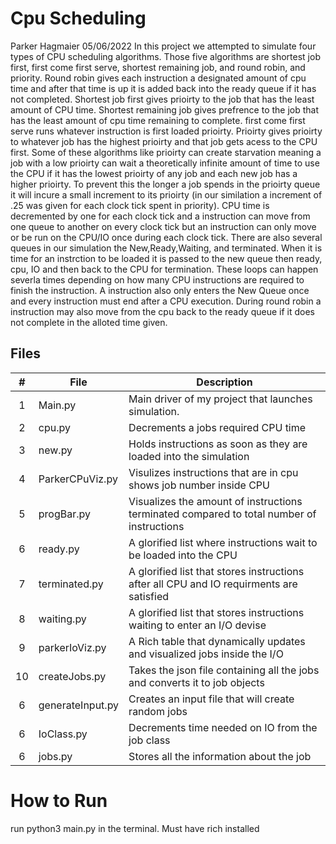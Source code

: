 # Cpu Scheduling
Parker Hagmaier 05/06/2022
In this project we attempted to simulate four types of CPU scheduling algorithms. Those five algorithms are shortest job first, first come first serve, 
shortest remaining job, and round robin, and priority. Round robin gives each instruction a designated amount of cpu time and after that time is up it is 
added back into the ready queue if it has not completed. Shortest job first gives prioirty to the job that has the least amount of CPU time. Shortest
remaining job gives prefrence to the job that has the least amount of cpu time remaining to complete. first come first serve runs whatever instruction
is first loaded prioirty. Prioirty gives prioirty to whatever job has the highest prioirty and that job gets acess to the CPU first. Some of these algorithms 
like prioirty can create starvation meaning a job with a low prioirty can wait a theoretically infinite amount of time to use the CPU if it has the lowest 
prioirty of any job and each new job has a higher prioirty. To prevent this the longer a job spends in the prioirty queue it will incure a small increment 
to its prioirty (in our similation a increment of .25 was given for each clock tick spent in priority). CPU time is decremented by one for each clock tick
and a instruction can move from one queue to another on every clock tick but an instruction can only move or be run on the CPU/IO once during each clock tick.
There are also several queues in our simulation the New,Ready,Waiting, and terminated. When it is time for an instrction to be loaded it is passed to the new 
queue then ready, cpu, IO and then back to the CPU for termination. These loops can happen severla times depending on how many CPU instructions are required
to finish the instruction. A instruction also only enters the New Queue once and every instruction must end after a CPU execution. During round robin
a instruction may also move from the cpu back to the ready queue if it does not complete in the alloted time given. 

## Files
|   #   | File                | Description                                                                               |
| :---: | --------------------| ------------------------------------------------------------------------------------------|
|   1   | Main.py             | Main driver of my project that launches simulation.                                       |
|   2   | cpu.py              | Decrements a jobs required CPU time                                                       |
|   3   | new.py              | Holds instructions as soon as they are loaded into the simulation                         |
|   4   |ParkerCPuViz.py      | Visulizes instructions that are in cpu shows job number inside CPU                        |
|   5   | progBar.py          | Visualizes the amount of instructions terminated compared to total number of instructions |
|   6   | ready.py            | A glorified list where instructions wait to be loaded into the CPU                        |
|   7   | terminated.py       | A glorified list that stores instructions after all CPU and IO requirments are satisfied  |
|   8   | waiting.py          | A glorified list that stores instructions waiting to enter an I/O devise                  |
|   9   | parkerIoViz.py      | A Rich table that dynamically updates and visualized jobs inside the I/O                  |
|   10  | createJobs.py       | Takes the json file containing all the jobs and converts it to job objects                |
|   6   | generateInput.py    |Creates an input file that will create random jobs                                         |
|   6   | IoClass.py          | Decrements time needed on IO from the job class                                           |
|   6   | jobs.py             | Stores all the information about the job                                                  |

# How to Run
run python3 main.py in the terminal. Must have rich installed 
